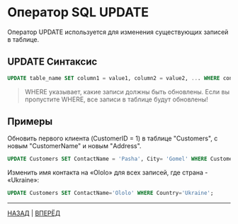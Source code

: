 # Оператор SQL UPDATE

Оператор UPDATE используется для изменения существующих записей в таблице.

## UPDATE Синтаксис

``` SQL
UPDATE table_name SET column1 = value1, column2 = value2, ... WHERE condition;
```
>WHERE указывает, какие записи должны быть обновлены. Если вы пропустите WHERE, все записи в таблице будут обновлены!

## Примеры

Обновить первого клиента (CustomerID = 1) в таблице "Customers", c новым "CustomerName" и новым "Address".
``` SQL
UPDATE Customers SET ContactName = 'Pasha', City= 'Gomel' WHERE CustomerID = 1;
```

Изменить имя контакта на «Ololo» для всех записей, где страна - «Ukraine»:
``` SQL
UPDATE Customers SET ContactName='Ololo' WHERE Country='Ukraine';
```

---

[НАЗАД](/SQL_Tutorial/SQL_NULL.md)  | [ВПЕРЁД](/SQL_Tutorial/SQL_DELETE.md)

